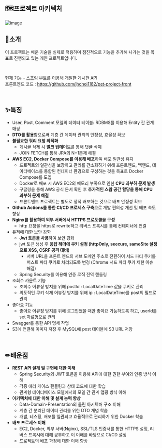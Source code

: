 ## 🗺프로젝트 아키텍처

![image](https://github.com/jhchoi1182/pet-project-front/assets/116577489/9d9e9a3e-ef7f-4032-a656-401389b101dc)

## 🎉소개
이 프로젝트는 배운 기술을 실제로 적용하며 점진적으로 기능을 추가해 나가는 것을 목표로 진행되고 있는 개인 프로젝트입니다.

<br>

현재 기능 - 스프링 부트를 이용해 개발한 게시판 API   
프론트엔드 코드 : https://github.com/jhchoi1182/pet-project-front

<br>

## ✨특징
* User, Post, Comment 모델의 데이터 테이블: RDBMS를 이용해 Entity 간 관계 매핑
* **DTO를 활용**함으로써 계층 간 데이터 관리의 안정성, 효율성 확보
* **불필요한 쿼리 요청 최적화**
  * 게시글 삭제 시 **벌크 업데이트**를 통해 댓글 삭제
  * JOIN FETCH를 통해 JPA의 N+1문제 해결
* **AWS EC2, Docker Compose를 이용해 배포**하여 배포 일관성 유지
  * 프로젝트의 일관성을 보장하고 관리를 간소화하기 위해 프론트엔드, 백엔드, 데이터베이스를 통합된 컨테이너 환경으로 구성하는 것을 목표로 Docker Compose를 도입
  * Docker로 배포 시 AWS EC2의 메모리 부족으로 인한 **CPU 과부하 문제 발생**
  * 구글링을 통해 AWS 공식 문서 확인 후 **추가적인 스왑 공간 할당을 통해 CPU 과부하 문제 해결**
  * 프론트엔드 프로젝트는 별도로 정적 배포하는 것으로 배포 안정성 확보
* **Github Actions를 통한 CI/CD 프로세스 구축**으로 개발 편의성 개선 및 배포 속도 향상
* **Nginx를 활용하여 외부 서버에서 HTTPS 프로토콜을 구성**
  * http 요청을 https로 rewrite하고 리버스 프록시를 통해 컨테이너에 연결
* 유저에 대한 보안 강화
  * **Jwt 토큰을 사용**하여 보안 강화
  * jwt 토큰 생성 후 **응답 헤더에 쿠키 설정 (httpOnly, seecure, sameSite 설정으로 XSS, CSRF 공격 대비)**
    * 서버 URL을 프론트 엔드의 서브 도메인 주소로 전환하여 서드 파티 쿠키를 퍼스트 파티 쿠키로 처리되도록 변경 (Chrome 서드 파티 쿠키 제한 이슈 해결)
  * Spring Security를 이용해 인증 로직 전역 핸들링
* 조회수 카운트 기능
  * 조회수 어뷰징 방지를 위해 postId : LocalDateTime 값을 쿠키로 관리
  * 의도적인 쿠키 삭제 어뷰징 방지를 위해 ip : LocalDateTime를 post의 필드로 관리
* 좋아요 기능
  * 좋아요 어뷰징 방지를 위해 로그인했을 때만 좋아요 가능하도록 하고, userId를 set 자료형으로 관리
* Swagger를 통한 API 명세 작업
* S3에 연결해 이미지 저장 후 MySQL에 post 테이블에 S3 URL 저장

<br>

## ✏배운점
* **REST API 설계 및 구현에 대한 이해**
  * Spring Security와 JWT 토큰을 이용해 API에 대한 권한 부여와 인증 방식 이해
  * 각종 에러 케이스 핸들링과 상태 코드에 대한 학습
  * 관계형 데이터베이스 모델에서의 모델 간 관계 맵핑 방식 이해
* **아키텍처에 대한 이해 및 설계 능력 향상**
  * Data-Domain-Presentation의 클린 아키텍처 구조 이해 
  * 계층 간 분리된 데이터 관리를 위한 DTO 개념 학습
  * 개발, 테스팅, 배포를 일관되고 효율적으로 관리하기 위한 Docker 학습
* **배포 프로세스 이해**
  * EC2, Docker, 외부 서버(Nginx), SSL/TLS 인증서를 통한 HTTPS 설정, 리버스 프록시에 대해 공부하고 이 이해를 바탕으로 CI/CD 설정
  * 프로젝트의 배포 과정에 대한 이해 향상

